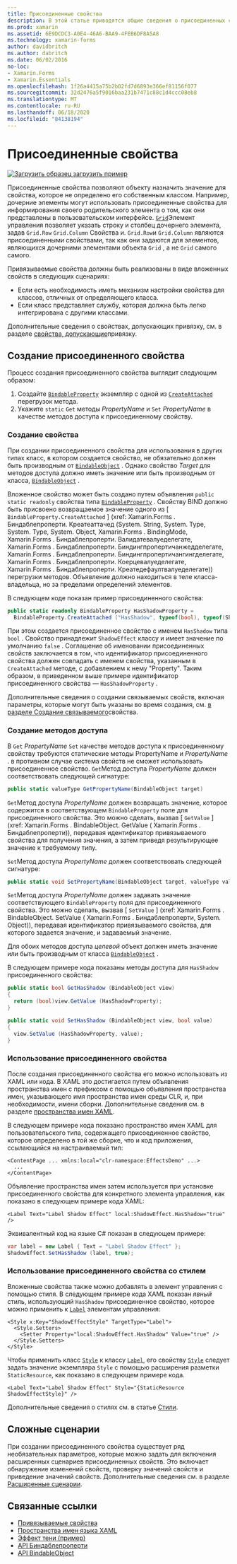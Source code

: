 ```yaml
---
title: Присоединенные свойства
description: В этой статье приводятся общие сведения о присоединенных свойствах и демонстрируется их создание и использование.
ms.prod: xamarin
ms.assetid: 6E9DCDC3-A0E4-46A6-BAA9-4FEB6DF8A5A8
ms.technology: xamarin-forms
author: davidbritch
ms.author: dabritch
ms.date: 06/02/2016
no-loc:
- Xamarin.Forms
- Xamarin.Essentials
ms.openlocfilehash: 1f26a4415a75b2b02fd7d6893e366ef81156f077
ms.sourcegitcommit: 32d2476a5f9016baa231b7471c88c1d4ccc08eb8
ms.translationtype: MT
ms.contentlocale: ru-RU
ms.lasthandoff: 06/18/2020
ms.locfileid: "84138194"
---
```

# <a name="attached-properties"></a>Присоединенные свойства

[![Загрузить образец](~/media/shared/download.png) загрузить пример](https://docs.microsoft.com/samples/xamarin/xamarin-forms-samples/effects-shadoweffect)


Присоединенные свойства позволяют объекту назначить значение для свойства, которое не определено его собственным классом. Например, дочерние элементы могут использовать присоединенные свойства для информирования своего родительского элемента о том, как они представлены в пользовательском интерфейсе. [`Grid`](xref:Xamarin.Forms.Grid)Элемент управления позволяет указать строку и столбец дочернего элемента, задав `Grid.Row` `Grid.Column` Свойства и. `Grid.Row`и `Grid.Column` являются присоединенными свойствами, так как они задаются для элементов, являющихся дочерними элементами объекта `Grid` , а не `Grid` самого самого.

Привязываемые свойства должны быть реализованы в виде вложенных свойств в следующих сценариях:

- Если есть необходимость иметь механизм настройки свойства для классов, отличных от определяющего класса.
- Если класс представляет службу, которая должна быть легко интегрирована с другими классами.

Дополнительные сведения о свойствах, допускающих привязку, см. в разделе [свойства, допускающие](~/xamarin-forms/xaml/bindable-properties.md)привязку.

## <a name="create-an-attached-property"></a>Создание присоединенного свойства

Процесс создания присоединенного свойства выглядит следующим образом:

1. Создайте [`BindableProperty`](xref:Xamarin.Forms.BindableProperty) экземпляр с одной из [`CreateAttached`](xref:Xamarin.Forms.BindableProperty.CreateAttached*) перегрузок метода.
1. Укажите `static` `Get` методы *PropertyName* и `Set` *PropertyName* в качестве методов доступа к присоединенному свойству.

### <a name="create-a-property"></a>Создание свойства

При создании присоединенного свойства для использования в других типах класс, в котором создается свойство, не обязательно должен быть производным от [`BindableObject`](xref:Xamarin.Forms.BindableObject) . Однако свойство *Target* для методов доступа должно иметь значение или быть производным от класса, [`BindableObject`](xref:Xamarin.Forms.BindableObject) .

Вложенное свойство может быть создано путем объявления `public static readonly` свойства типа [`BindableProperty`](xref:Xamarin.Forms.BindableProperty) . Свойству BIND должно быть присвоено возвращаемое значение одного из [ `BindableProperty.CreateAttached` ] (xref: Xamarin.Forms . Биндаблепроперти. Креатеаттачед (System. String, System. Type, System. Type, System. Object, Xamarin.Forms . BindingMode, Xamarin.Forms . Биндаблепроперти. Валидатевалуеделегате, Xamarin.Forms . Биндаблепроперти. Биндингпропертичанжедделегате, Xamarin.Forms . Биндаблепроперти. Биндингпропертичангингделегате, Xamarin.Forms . Биндаблепроперти. Коерцевалуеделегате, Xamarin.Forms . Биндаблепроперти. Креатедефаултвалуеделегате)) перегрузки методов. Объявление должно находиться в теле класса-владельца, но за пределами определений элементов.

В следующем коде показан пример присоединенного свойства:

```csharp
public static readonly BindableProperty HasShadowProperty =
  BindableProperty.CreateAttached ("HasShadow", typeof(bool), typeof(ShadowEffect), false);
```

При этом создается присоединенное свойство с именем `HasShadow` типа `bool` . Свойство принадлежит `ShadowEffect` классу и имеет значение по умолчанию `false` . Соглашение об именовании присоединенных свойств заключается в том, что идентификатор присоединенного свойства должен совпадать с именем свойства, указанным в `CreateAttached` методе, с добавлением к нему "Property". Таким образом, в приведенном выше примере идентификатор присоединенного свойства — `HasShadowProperty` .

Дополнительные сведения о создании связываемых свойств, включая параметры, которые могут быть указаны во время создания, см. [в разделе Создание связываемого](~/xamarin-forms/xaml/bindable-properties.md#consume-a-bindable-property)свойства.

### <a name="create-accessors"></a>Создание методов доступа

В `Get` *PropertyName* `Set` качестве методов доступа к присоединенному свойству требуются статические методы PropertyName и *PropertyName* . в противном случае система свойств не сможет использовать присоединенное свойство. `Get`Метод доступа *PropertyName* должен соответствовать следующей сигнатуре:

```csharp
public static valueType GetPropertyName(BindableObject target)
```

`Get`Метод доступа *PropertyName* должен возвращать значение, которое содержится в соответствующем `BindableProperty` поле для присоединенного свойства. Это можно сделать, вызвав [ `GetValue` ] (xref: Xamarin.Forms . BindableObject. GetValue ( Xamarin.Forms . Биндаблепроперти)), передавая идентификатор привязываемого свойства для получения значения, а затем приведя результирующее значение к требуемому типу.

`Set`Метод доступа *PropertyName* должен соответствовать следующей сигнатуре:

```csharp
public static void SetPropertyName(BindableObject target, valueType value)
```

`Set`Метод доступа *PropertyName* должен задавать значение соответствующего `BindableProperty` поля для присоединенного свойства. Это можно сделать, вызвав [ `SetValue` ] (xref: Xamarin.Forms . BindableObject. SetValue ( Xamarin.Forms . Биндаблепроперти, System. Object)), передавая идентификатор привязываемого свойства, для которого задается значение, и задаваемый значение.

Для обоих методов доступа *целевой* объект должен иметь значение или быть производным от класса [`BindableObject`](xref:Xamarin.Forms.BindableObject) .

В следующем примере кода показаны методы доступа для `HasShadow` присоединенного свойства:

```csharp
public static bool GetHasShadow (BindableObject view)
{
  return (bool)view.GetValue (HasShadowProperty);
}

public static void SetHasShadow (BindableObject view, bool value)
{
  view.SetValue (HasShadowProperty, value);
}
```

### <a name="consume-an-attached-property"></a>Использование присоединенного свойства

После создания присоединенного свойства его можно использовать из XAML или кода. В XAML это достигается путем объявления пространства имен с префиксом с помощью объявления пространства имен, указывающего имя пространства имен среды CLR, и, при необходимости, имени сборки. Дополнительные сведения см. в разделе [пространства имен XAML](~/xamarin-forms/xaml/namespaces.md).

В следующем примере кода показано пространство имен XAML для пользовательского типа, содержащего присоединенное свойство, которое определено в той же сборке, что и код приложения, ссылающийся на настраиваемый тип:

```xaml
<ContentPage ... xmlns:local="clr-namespace:EffectsDemo" ...>
  ...
</ContentPage>
```

Объявление пространства имен затем используется при установке присоединенного свойства для конкретного элемента управления, как показано в следующем примере кода XAML:

```xaml
<Label Text="Label Shadow Effect" local:ShadowEffect.HasShadow="true" />
```

Эквивалентный код на языке C# показан в следующем примере:

```csharp
var label = new Label { Text = "Label Shadow Effect" };
ShadowEffect.SetHasShadow (label, true);
```

### <a name="consume-an-attached-property-with-a-style"></a>Использование присоединенного свойства со стилем

Вложенные свойства также можно добавлять в элемент управления с помощью стиля. В следующем примере кода XAML показан *явный* стиль, использующий `HasShadow` присоединенное свойство, которое можно применить к [`Label`](xref:Xamarin.Forms.Label) элементам управления:

```xaml
<Style x:Key="ShadowEffectStyle" TargetType="Label">
  <Style.Setters>
    <Setter Property="local:ShadowEffect.HasShadow" Value="true" />
  </Style.Setters>
</Style>
```

Чтобы применить класс [`Style`](xref:Xamarin.Forms.Style) к классу [`Label`](xref:Xamarin.Forms.Label), его свойству [`Style`](xref:Xamarin.Forms.NavigableElement.Style) следует задать значение экземпляра `Style` с помощью расширения разметки `StaticResource`, как показано в следующем примере кода.

```xaml
<Label Text="Label Shadow Effect" Style="{StaticResource ShadowEffectStyle}" />
```

Дополнительные сведения о стилях см. в статье [Стили](~/xamarin-forms/user-interface/styles/index.md).

## <a name="advanced-scenarios"></a>Сложные сценарии

При создании присоединенного свойства существует ряд необязательных параметров, которые можно задать для включения расширенных сценариев присоединенных свойств. Это включает обнаружение изменений свойств, проверку значений свойств и приведение значений свойств. Дополнительные сведения см. в разделе [Расширенные сценарии](~/xamarin-forms/xaml/bindable-properties.md#advanced-scenarios).

## <a name="related-links"></a>Связанные ссылки

- [Привязываемые свойства](~/xamarin-forms/xaml/bindable-properties.md)
- [Пространства имен языка XAML](~/xamarin-forms/xaml/namespaces.md)
- [Эффект тени (пример)](https://docs.microsoft.com/samples/xamarin/xamarin-forms-samples/effects-shadoweffect)
- [API Биндаблепроперти](xref:Xamarin.Forms.BindableProperty)
- [API BindableObject](xref:Xamarin.Forms.BindableObject)
